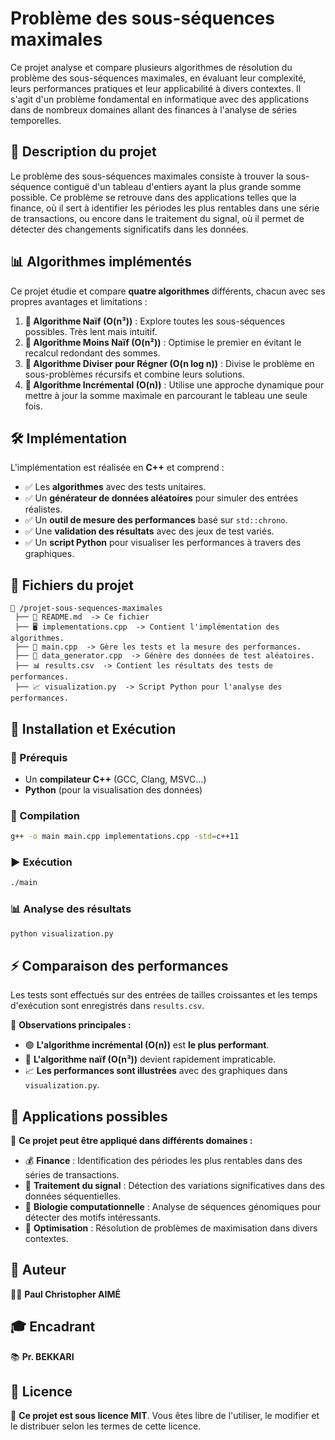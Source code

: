 # Problème des sous-séquences maximales

Ce projet analyse et compare plusieurs algorithmes de résolution du problème des sous-séquences maximales, en évaluant leur complexité, leurs performances pratiques et leur applicabilité à divers contextes. Il s'agit d'un problème fondamental en informatique avec des applications dans de nombreux domaines allant des finances à l'analyse de séries temporelles.

## 📌 Description du projet
Le problème des sous-séquences maximales consiste à trouver la sous-séquence contiguë d'un tableau d'entiers ayant la plus grande somme possible. Ce problème se retrouve dans des applications telles que la finance, où il sert à identifier les périodes les plus rentables dans une série de transactions, ou encore dans le traitement du signal, où il permet de détecter des changements significatifs dans les données.

## 📊 Algorithmes implémentés
Ce projet étudie et compare **quatre algorithmes** différents, chacun avec ses propres avantages et limitations :

1. **🔹 Algorithme Naïf (O(n³))** : Explore toutes les sous-séquences possibles. Très lent mais intuitif.
2. **🔹 Algorithme Moins Naïf (O(n²))** : Optimise le premier en évitant le recalcul redondant des sommes.
3. **🔹 Algorithme Diviser pour Régner (O(n log n))** : Divise le problème en sous-problèmes récursifs et combine leurs solutions.
4. **🔹 Algorithme Incrémental (O(n))** : Utilise une approche dynamique pour mettre à jour la somme maximale en parcourant le tableau une seule fois.

## 🛠️ Implémentation
L'implémentation est réalisée en **C++** et comprend :
- ✅ Les **algorithmes** avec des tests unitaires.
- ✅ Un **générateur de données aléatoires** pour simuler des entrées réalistes.
- ✅ Un **outil de mesure des performances** basé sur `std::chrono`.
- ✅ Une **validation des résultats** avec des jeux de test variés.
- ✅ Un **script Python** pour visualiser les performances à travers des graphiques.

## 📂 Fichiers du projet
```
📁 /projet-sous-sequences-maximales
 ├── 📝 README.md  -> Ce fichier
 ├── 🖥️ implementations.cpp  -> Contient l'implémentation des algorithmes.
 ├── 🔬 main.cpp  -> Gère les tests et la mesure des performances.
 ├── 🎲 data_generator.cpp  -> Génère des données de test aléatoires.
 ├── 📊 results.csv  -> Contient les résultats des tests de performances.
 ├── 📈 visualization.py  -> Script Python pour l'analyse des performances.
```

## 🚀 Installation et Exécution
### 🔧 Prérequis
- Un **compilateur C++** (GCC, Clang, MSVC...)
- **Python** (pour la visualisation des données)

### 🔨 Compilation
```sh
g++ -o main main.cpp implementations.cpp -std=c++11
```

### ▶️ Exécution
```sh
./main
```

### 📊 Analyse des résultats
```sh
python visualization.py
```

## ⚡ Comparaison des performances
Les tests sont effectués sur des entrées de tailles croissantes et les temps d'exécution sont enregistrés dans `results.csv`. 

📌 **Observations principales :**
- 🟢 **L'algorithme incrémental (O(n))** est **le plus performant**.
- 🔴 **L'algorithme naïf (O(n³))** devient rapidement impraticable.
- 📈 **Les performances sont illustrées** avec des graphiques dans `visualization.py`.

## 🎯 Applications possibles
📌 **Ce projet peut être appliqué dans différents domaines :**
- 💰 **Finance** : Identification des périodes les plus rentables dans des séries de transactions.
- 🔬 **Traitement du signal** : Détection des variations significatives dans des données séquentielles.
- 🧬 **Biologie computationnelle** : Analyse de séquences génomiques pour détecter des motifs intéressants.
- 🔧 **Optimisation** : Résolution de problèmes de maximisation dans divers contextes.

## 👤 Auteur
👨‍💻 **Paul Christopher AIMÉ**

## 🎓 Encadrant
📚 **Pr. BEKKARI**

## 📜 Licence
📝 **Ce projet est sous licence MIT**. Vous êtes libre de l'utiliser, le modifier et le distribuer selon les termes de cette licence.